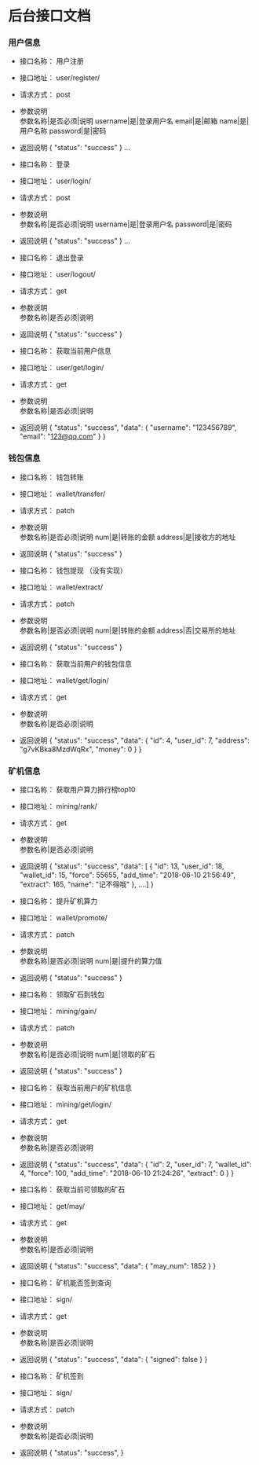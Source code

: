 # 后台接口文档
 
### 用户信息
+ 接口名称： 用户注册
+ 接口地址： user/register/
+ 请求方式： post
+ 参数说明  
    参数名称|是否必须|说明
    username|是|登录用户名
    email|是|邮箱
    name|是|用户名称
    password|是|密码
+ 返回说明
    {
        "status": "success"
    }
    ...


+ 接口名称： 登录
+ 接口地址： user/login/
+ 请求方式： post
+ 参数说明  
    参数名称|是否必须|说明
    username|是|登录用户名
    password|是|密码
+ 返回说明
    {
        "status": "success"
    }
    ...


+ 接口名称： 退出登录
+ 接口地址： user/logout/
+ 请求方式： get
+ 参数说明  
    参数名称|是否必须|说明
+ 返回说明
    {
        "status": "success"
    }


+ 接口名称： 获取当前用户信息
+ 接口地址： user/get/login/
+ 请求方式： get
+ 参数说明  
    参数名称|是否必须|说明
+ 返回说明
    {
        "status": "success",
        "data": {
            "username": "123456789",
            "email": "123@qq.com"
        }
    }



### 钱包信息
+ 接口名称： 钱包转账
+ 接口地址： wallet/transfer/
+ 请求方式： patch
+ 参数说明  
    参数名称|是否必须|说明
    num|是|转账的金额
    address|是|接收方的地址
+ 返回说明
     {
        "status": "success"
     }

    
+ 接口名称： 钱包提现 （没有实现）
+ 接口地址： wallet/extract/
+ 请求方式： patch
+ 参数说明  
    参数名称|是否必须|说明
    num|是|转账的金额
    address|否|交易所的地址
+ 返回说明
     {
        "status": "success"
     }


+ 接口名称： 获取当前用户的钱包信息
+ 接口地址： wallet/get/login/
+ 请求方式： get
+ 参数说明  
    参数名称|是否必须|说明
+ 返回说明
     {
        "status": "success",
        "data": {
            "id": 4,
            "user_id": 7,
            "address": "g7vKBka8MzdWqRx",
            "money": 0
        }
    }



### 矿机信息
+ 接口名称： 获取用户算力排行榜top10
+ 接口地址： mining/rank/
+ 请求方式： get
+ 参数说明  
    参数名称|是否必须|说明
+ 返回说明
     {
        "status": "success",
        "data": [
            {
                "id": 13,
                "user_id": 18,
                "wallet_id": 15,
                "force": 55655,
                "add_time": "2018-06-10 21:56:49",
                "extract": 165,
                "name": "记不得哦"
            },
            ....]
     }

    
+ 接口名称： 提升矿机算力
+ 接口地址： wallet/promote/
+ 请求方式： patch
+ 参数说明  
    参数名称|是否必须|说明
    num|是|提升的算力值
+ 返回说明
    {
        "status": "success"
     }


+ 接口名称： 领取矿石到钱包
+ 接口地址： mining/gain/
+ 请求方式： patch
+ 参数说明  
    参数名称|是否必须|说明
    num|是|领取的矿石
+ 返回说明
    {
        "status": "success"
     }


+ 接口名称： 获取当前用户的矿机信息
+ 接口地址： mining/get/login/
+ 请求方式： get
+ 参数说明  
    参数名称|是否必须|说明
+ 返回说明
    {
        "status": "success",
        "data": {
            "id": 2,
            "user_id": 7,
            "wallet_id": 4,
            "force": 100,
            "add_time": "2018-06-10 21:24:26",
            "extract": 0
        }
    }


+ 接口名称： 获取当前可领取的矿石
+ 接口地址： get/may/
+ 请求方式： get
+ 参数说明  
    参数名称|是否必须|说明
+ 返回说明
    {
        "status": "success",
        "data": {
            "may_num": 1852
        }
    }


+ 接口名称： 矿机能否签到查询
+ 接口地址： sign/
+ 请求方式： get
+ 参数说明  
    参数名称|是否必须|说明
+ 返回说明
    {
        "status": "success",
        "data": {
            "signed": false
        }
    }


+ 接口名称： 矿机签到
+ 接口地址： sign/
+ 请求方式： patch
+ 参数说明  
    参数名称|是否必须|说明
+ 返回说明
    {
        "status": "success",
    }

